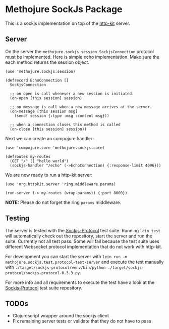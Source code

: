 # Methojure SockJs Package

This is a sockjs implementation on top of the [http-kit](http://http-kit.org/) server.

## Server

On the server the `methojure.sockjs.session.SockjsConnection` protocol must be implemented.
Here is simple echo implementation. Make sure the each method returns the session object.

```
(use 'methojure.sockjs.session)

(defrecord EchoConnection []
  SockjsConnection

  ;; on open is call whenever a new session is initiated.
  (on-open [this session] session)

  ;; on message is call when a new message arrives at the server.
  (on-message [this session msg]
    (send! session {:type :msg :content msg}))

  ;; when a connection closes this method is called
  (on-close [this session] session))
```

Next we can create an compojure handler:

```
(use 'compojure.core 'methojure.sockjs.core)

(defroutes my-routes
  (GET "/" [] "hello world")
  (sockjs-handler "/echo" (->EchoConnection) {:response-limit 4096}))
```

We are now ready to run a http-kit server:

```
(use 'org.httpkit.server 'ring.middleware.params)

(run-server (-> my-routes (wrap-params)) {:port 8000})
```

__NOTE:__ Please do not forget the ring `params` middleware.


## Testing

The server is tested with the [Sockjs-Protocol](https://github.com/sockjs/sockjs-protocol)
test suite. Running `lein test` will automatically check out the repository, start the
server and run the suite. Currently not all test pass. Some will fail because the test suite
uses different Websocket protocol implementation that do not work with http-kit.

For development you can start the server with
`lein run -m methojure.sockjs.test.protocol-test-server` and execute the test manually with
`./target/sockjs-protocol/venv/bin/python ./target/sockjs-protocol/sockjs-protocol-0.3.3.py`.

For more info and all requirements to execute the test have a look at the
[Sockjs-Protocol](https://github.com/sockjs/sockjs-protocol) test suite repository.


## TODOs
* Clojurescript wrapper around the sockjs client
* Fix remaining server tests or validate that they do not have to pass
